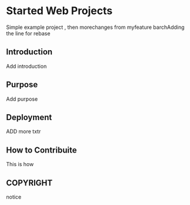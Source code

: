 # Started Web Projects
Simple example project
, then morechanges from myfeature barchAdding the line for rebase
## Introduction
Add introduction
## Purpose
Add purpose
## Deployment
ADD more txtr
## How to Contribuite
This is how
## COPYRIGHT
notice